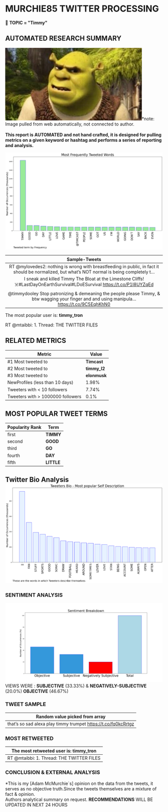 # MURCHIE85 TWITTER PROCESSING 
&#x1F34E; **TOPIC = "Timmy"**

## AUTOMATED RESEARCH SUMMARY

![image](assets/2022-12-03hashtagImage.png)*note: Image pulled from web automatically, not connected to author.
<br></br>
<b> This report is AUTOMATED and not hand crafted, it is designed for pulling metrics on a given keyword or hashtag and performs a series of reporting and analysis.</b>



![image](assets/2022-12-03TWEETS.png)



|                **Sample-Tweets**        |
| :-------------: |
| RT @mylovedes2: nothing is wrong with breastfeeding in public, in fact it should be normalized, but what’s NOT normal is being completely t… |
| I sneak and killed Timmy The Bloat at the Limestone Cliffs! ☠️#LastDayOnEarthSurvival#LDoESurvival https://t.co/P1I8UYZqEd |
| @timmydooley Stop patronizing &amp; demeaning the people please Timmy, &amp; btw wagging your finger and and using manipula… https://t.co/9C5EqhKhN0 |

The most popular user is: **timmy_tron**
<div class="alert alert-block alert-danger"> RT @mtaibbi: 1. Thread: THE TWITTER FILES</div>

## RELATED METRICS<br>
| Metric | Value |
| ------------- | ------------- |
| #1 Most tweeted to  | **Timcast** |
| #2 Most tweeted to  | **timmy_l2** |
| #3 Most tweeted to  | **elonmusk** |
| NewProfiles (less than 10 days) | 1.98%  |
| Tweeters with < 10 followers  | 7.74%|
| Tweeters with > 1000000 followers  | 0.1%  |



## MOST POPULAR TWEET TERMS 


| Popularity Rank  | Term |
| ------------- | ------------- |
| first  | **TIMMY**  |
| second  | **GOOD**  |
| third  | **GO** |
| fourth  | **DAY**  |
| fifth  | **LITTLE**  |


## Twitter Bio Analysis![image](assets/2022-12-03BIO.png)
### SENTIMENT ANALYSIS
![image](assets/2022-12-03sentiment.png)
VIEWS WERE : **SUBJECTIVE**  (33.33%) & **NEGATIVELY-SUBJECTIVE** (20.0%) **OBJECTIVE** (46.67%)

### TWEET SAMPLE 
| Random value picked from array |
| ------------- |
|that’s so sad alexa play timmy trumpet https://t.co/fq0kcRrtgz |

### MOST RETWEETED 

| The most retweeted user is: **timmy_tron**  |
| ------------- |
| RT @mtaibbi: 1. Thread: THE TWITTER FILES |

### CONCLUSION & EXTERNAL ANALYSIS

*This is my [Adam McMurchie`s] opinion on the data from the tweets, it serves as no objective truth.Since the tweets themselves are a mixture of fact & opinion.<br>
Authors analytical summary on request.
**RECOMMENDATIONS** WILL BE UPDATED IN NEXT  24 HOURS <br>